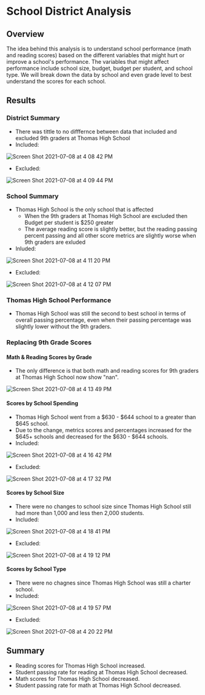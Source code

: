 # School District Analysis
## Overview
The idea behind this analysis is to understand school performance (math and reading scores) based on the different variables that might hurt or improve a school's performance. The variables that might affect performance include school size, budget, budget per student, and school type. We will break down the data by school and even grade level to best understand the scores for each school.

## Results
### District Summary
* There was tittle to no difffernce between data that included and excluded 9th graders at Thomas High School
* Included:

![Screen Shot 2021-07-08 at 4 08 42 PM](https://user-images.githubusercontent.com/82982180/124991092-d43b1700-e006-11eb-90a0-cf5340e32591.png)
* Excluded:

![Screen Shot 2021-07-08 at 4 09 44 PM](https://user-images.githubusercontent.com/82982180/124991193-f2a11280-e006-11eb-8718-f12913cb0e9a.png)


### School Summary
* Thomas High School is the only school that is affected
  * When the 9th graders at Thomas High School are excluded then Budget per student is $250 greater
  * The average reading score is slightly better, but the reading passing percent passing and all other score metrics are slightly worse when 9th graders are exluded
* Inluded:

![Screen Shot 2021-07-08 at 4 11 20 PM](https://user-images.githubusercontent.com/82982180/124991386-309e3680-e007-11eb-9f6e-d4dfdd676ab2.png)

* Excluded:

![Screen Shot 2021-07-08 at 4 12 07 PM](https://user-images.githubusercontent.com/82982180/124991431-44e23380-e007-11eb-973c-2f9023705a45.png)


### Thomas High School Performance
* Thomas High School was still the second to best school in terms of overall passing percentage, even when their passing percentage was slightly lower without the 9th graders.
### Replacing 9th Grade Scores
#### Math & Reading Scores by Grade
* The only difference is that both math and reading scores for 9th graders at Thomas High School now show "nan".

![Screen Shot 2021-07-08 at 4 13 49 PM](https://user-images.githubusercontent.com/82982180/124991616-81ae2a80-e007-11eb-9c15-9ff048b87d45.png)


#### Scores by School Spending
* Thomas High School went from a $630 - $644 school to a greater than $645 school.
* Due to the change, metrics scores and percentages increased for the $645+ schools and decreased for the $630 - $644 schools.
* Included:

![Screen Shot 2021-07-08 at 4 16 42 PM](https://user-images.githubusercontent.com/82982180/124991934-ec5f6600-e007-11eb-80b4-eaed011364b5.png)
* Excluded:

![Screen Shot 2021-07-08 at 4 17 32 PM](https://user-images.githubusercontent.com/82982180/124991999-05681700-e008-11eb-9e24-274fea41c0e1.png)


#### Scores by School Size
* There were no changes to school size since Thomas High School still had more than 1,000 and less then 2,000 students.
* Included:

![Screen Shot 2021-07-08 at 4 18 41 PM](https://user-images.githubusercontent.com/82982180/124992119-30526b00-e008-11eb-9b4c-3b207acba558.png)

* Excluded:

![Screen Shot 2021-07-08 at 4 19 12 PM](https://user-images.githubusercontent.com/82982180/124992161-4102e100-e008-11eb-8e45-238a8e75742a.png)


#### Scores by School Type
* There were no chagnes since Thomas High School was still a charter school.
* Included:

![Screen Shot 2021-07-08 at 4 19 57 PM](https://user-images.githubusercontent.com/82982180/124992274-5bd55580-e008-11eb-9a70-c20d3aae77d6.png)

* Excluded:

![Screen Shot 2021-07-08 at 4 20 22 PM](https://user-images.githubusercontent.com/82982180/124992321-6bed3500-e008-11eb-9330-425b00699a1c.png)


## Summary
* Reading scores for Thomas High School increased.
* Student passing rate for reading at Thomas High School decreased.
* Math scores for Thomas High School decreased.
* Student passing rate for math at Thomas High School decreased.
